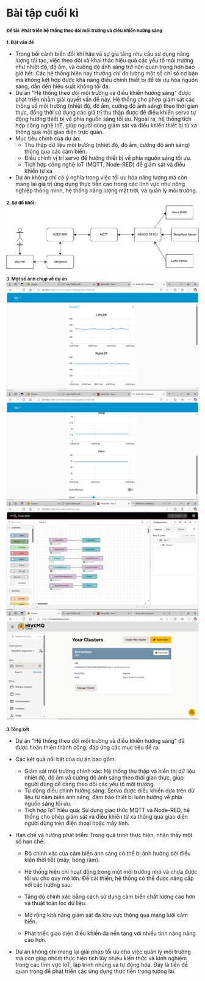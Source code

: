 # Bài tập cuối kì
<strong><small>Đề tài: Phát triển hệ thống theo dõi môi trường và điều khiển hướng sáng</strong></small>

<strong><small> 1. Đặt vấn đề</strong></small>
- Trong bối cảnh biến đổi khí hậu và sự gia tăng nhu cầu sử dụng năng lượng tái tạo, việc theo dõi và khai thác hiệu quả các yếu tố môi trường như nhiệt độ, độ ẩm, và cường độ ánh sáng trở nên quan trọng hơn bao giờ hết. Các hệ thống hiện nay thường chỉ đo lường một số chỉ số cơ bản mà không kết hợp được khả năng điều chỉnh thiết bị để tối ưu hóa nguồn sáng, dẫn đến hiệu suất không tối đa.
- Dự án "Hệ thống theo dõi môi trường và điều khiển hướng sáng" được phát triển nhằm giải quyết vấn đề này. Hệ thống cho phép giám sát các thông số môi trường (nhiệt độ, độ ẩm, cường độ ánh sáng) theo thời gian thực, đồng thời sử dụng các giá trị thu thập được để điều khiển servo tự động hướng thiết bị về phía nguồn sáng tối ưu. Ngoài ra, hệ thống tích hợp công nghệ IoT, giúp người dùng giám sát và điều khiển thiết bị từ xa thông qua một giao diện trực quan.
- Mục tiêu chính của dự án:
  + Thu thập dữ liệu môi trường (nhiệt độ, độ ẩm, cường độ ánh sáng) thông qua các cảm biến.
  + Điều chỉnh vị trí servo để hướng thiết bị về phía nguồn sáng tối ưu.
  + Tích hợp công nghệ IoT (MQTT, Node-RED) để giám sát và điều khiển từ xa.
- Dự án không chỉ có ý nghĩa trong việc tối ưu hóa năng lượng mà còn mang lại giá trị ứng dụng thực tiễn cao trong các lĩnh vực như nông nghiệp thông minh, hệ thống năng lượng mặt trời, và quản lý môi trường.

 <strong><small>2. Sơ đồ khối:</strong></small>
  ![Hình_1](https://github.com/sushi-18/BTCuoiKi/blob/main/Images/Sodokhoi.png?raw=true)

<strong><small>3. Một số ảnh chụp về dự án</strong></small>
   ![Hình_2](https://github.com/sushi-18/BTCuoiKi/blob/main/Images/Screenshot%20(422).png?raw=true)
   ![Hình_3](https://github.com/sushi-18/BTCuoiKi/blob/main/Images/Screenshot%20(423).png?raw=true)
   ![Hình_4](https://github.com/sushi-18/BTCuoiKi/blob/main/Images/Screenshot%20(421).png?raw=true)
   ![Hình_5](https://github.com/sushi-18/BTCuoiKi/blob/main/Images/Screenshot%20(420).png?raw=true)

 
 <strong><small>3.Tổng kết</strong></small>
- Dự án "Hệ thống theo dõi môi trường và điều khiển hướng sáng" đã được hoàn thiện thành công, đáp ứng các mục tiêu đề ra.
- Các kết quả nổi bật của dự án bao gồm:

  + Giám sát môi trường chính xác: Hệ thống thu thập và hiển thị dữ liệu nhiệt độ, độ ẩm và cường độ ánh sáng theo thời gian thực, giúp người dùng dễ dàng theo dõi các yếu tố môi trường.
  + Tự động điều chỉnh hướng sáng: Servo được điều khiển dựa trên dữ liệu từ cảm biến ánh sáng, đảm bảo thiết bị luôn hướng về phía nguồn sáng tối ưu.
  + Tích hợp IoT hiệu quả: Sử dụng giao thức MQTT và Node-RED, hệ thống cho phép giám sát và điều khiển từ xa thông qua giao diện người dùng trên điện thoại hoặc máy tính.
- Hạn chế và hướng phát triển:
Trong quá trình thực hiện, nhận thấy một số hạn chế:

  + Độ chính xác của cảm biến ánh sáng có thể bị ảnh hưởng bởi điều kiện thời tiết (mây, bóng râm).
  + Hệ thống hiện chỉ hoạt động trong một môi trường nhỏ và chưa được tối ưu cho quy mô lớn.
Để cải thiện, hệ thống có thể được nâng cấp với các hướng sau:

  + Tăng độ chính xác bằng cách sử dụng cảm biến chất lượng cao hơn và thuật toán lọc dữ liệu.
  + Mở rộng khả năng giám sát đa khu vực thông qua mạng lưới cảm biến.
  + Phát triển giao diện điều khiển đa nền tảng với nhiều tính năng nâng cao hơn.
- Dự án không chỉ mang lại giải pháp tối ưu cho việc quản lý môi trường mà còn giúp nhóm thực hiện tích lũy nhiều kiến thức và kinh nghiệm trong các lĩnh vực IoT, lập trình nhúng và tự động hóa. Đây là tiền đề quan trọng để phát triển các ứng dụng thực tiễn trong tương lai.

